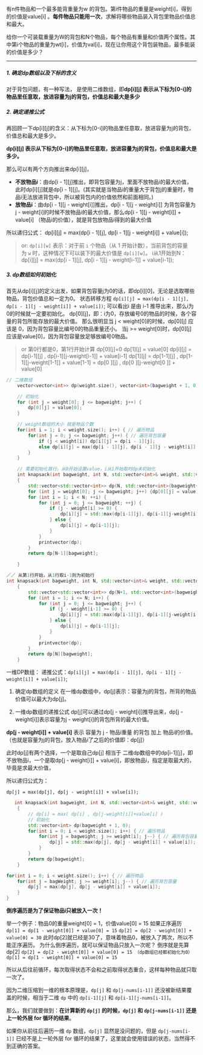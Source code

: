 有n件物品和一个最多能背重量为w 的背包。第i件物品的重量是weight\[i]，得到的价值是value\[i] 。**每件物品只能用一次**，求解将哪些物品装入背包里物品价值总和最大。

给你一个可装载重量为W的背包和N个物品，每个物品有重量和价值两个属性。其中第i个物品的重量为wt\[i]，价值为val\[i]，现在让你用这个背包装物品，最多能装的价值是多少？
---- ----
##### 1. 确定dp数组以及下标的含义

对于背包问题，有一种写法， 是使用二维数组，即**dp\[i]\[j] 表示从下标为\[0-i]的物品里任意取，放进容量为j的背包，价值总和最大是多少**

##### 2. 确定递推公式
再回顾一下dp\[i]\[j]的含义：从下标为\[0-i]的物品里任意取，放进容量为j的背包，价值总和最大是多少。

**dp\[i]\[j] 表示从下标为\[0-i]的物品里任意取，放进容量为j的背包，价值总和最大是多少。**

那么可以有两个方向推出来dp\[i]\[j]，

-   **不放物品i**：由dp\[i - 1]\[j]推出，即背包容量为j，里面不放物品i的最大价值，此时dp\[i]\[j]就是dp\[i - 1]\[j]。(其实就是当物品i的重量大于背包j的重量时，物品i无法放进背包中，所以被背包内的价值依然和前面相同。)
-   **放物品i**：由dp\[i - 1]\[j - weight\[i]]推出，dp\[i - 1]\[j - weight\[i]] 为背包容量为j - weight\[i]的时候不放物品i的最大价值，那么dp\[i - 1]\[j - weight\[i]] + value\[i] （物品i的价值），就是背包放物品i得到的最大价值

所以递归公式： dp\[i]\[j] = max(dp\[i - 1]\[j], dp\[i - 1]\[j - weight\[i]] + value\[i]);

> or:
> `dp[i][w]` 表示：对于前 `i` 个物品（从 1 开始计数），当前背包的容量为 `w` 时，这种情况下可以装下的最大价值是 `dp[i][w]`。
i从1开始到N：
dp\[i]\[j] = max(dp\[i - 1]\[j], dp\[i - 1]\[j - weight\[i-1]] + value\[i-1]);

##### 3.  dp数组如何初始化
首先从dp\[i]\[j]的定义出发，如果背包容量j为0的话，即dp\[i]\[0]，无论是选取哪些物品，背包价值总和一定为0。
状态转移方程 `dp[i][j] = max(dp[i - 1][j], dp[i - 1][j - weight[i]] + value[i])`; 可以看出i 是由 i-1 推导出来，那么i为0的时候就一定要初始化。
dp\[0]\[j]，即：i为0，存放编号0的物品的时候，各个容量的背包所能存放的最大价值。
那么很明显当 j < weight\[0]的时候，dp\[0]\[j] 应该是 0，因为背包容量比编号0的物品重量还小。
当j >= weight\[0]时，dp\[0]\[j] 应该是value\[0]，因为背包容量放足够放编号0物品。

>or
> 第0行都是0，第1行开始计算
>dp\[0]\[j]=0
>dp\[1][j] = value[0]
>dp\[i][j] = dp\[i-1]\[j] , dp\[i-1]\[j-weight\[i-1]] + value\[i-1]
>dp\[1]\[j] = dp\[1-1]\[j] , dp\[1-1]\[j-weight\[1-1]] + value\[1-1]
>         = dp\[0  ]\[j] , dp\[0  ]\[j-weight\[0  ]] + value\[0]

```cpp
// 二维数组
    vector<vector<int>> dp(weight.size(), vector<int>(bagweight + 1, 0));

    // 初始化
    for (int j = weight[0]; j <= bagweight; j++) {
        dp[0][j] = value[0];
    }

    // weight数组的大小 就是物品个数
    for(int i = 1; i < weight.size(); i++) { // 遍历物品
        for(int j = 0; j <= bagweight; j++) { // 遍历背包容量
            if (j < weight[i]) dp[i][j] = dp[i - 1][j];
            else dp[i][j] = max(dp[i - 1][j], dp[i - 1][j - weight[i]] + value[i]);
        }
    }
```

```cpp
    // 需要初始化首行，从0开始设置value，i从1开始取时dp未初始化
    int knapsack(int bagweight, int N, std::vector<int>& weight, std::vector<int>& value) 
    {   
        std::vector<std::vector<int>> dp(N, std::vector<int>(bagweight+1, 0));
        for (int j = weight[0]; j <= bagweight; j++) {dp[0][j] = value[0];}
        for (int i = 1; i < N; ++i) {
            for (int j = 0; j <= bagweight; ++j) {
                if (j - weight[i] >= 0) {
                    dp[i][j] = std::max(dp[i-1][j], dp[i-1][j-weight[i]] + value[i]);
                } else {
                    dp[i][j] = dp[i-1][j];
                }   
            }   
            printvector(dp);
        }   
        return dp[N-1][bagweight];

    }
```

```cpp
／／ 从第1行开始，从1行取i-1则为初始行
int knapsack(int bagweight, int N, std::vector<int>& weight, std::vector<int>& value) 
    {       
        std::vector<std::vector<int>> dp(N+1, std::vector<int>(bagweight+1, 0));
        for (int i = 1; i <= N; i++) {
            for (int j = 0; j <= bagweight; j++) {
                if (j - weight[i-1] >= 0) {
                    dp[i][j] = std::max(dp[i-1][j], dp[i-1][j-weight[i-1]] + value[i-1]);
                } else {
                    dp[i][j] = dp[i-1][j];
                }   
            }   
            printvector(dp);
        }   
        return dp[N][bagweight];
    }
```


一维DP数组：
递推公式：`dp[i][j] = max(dp[i - 1][j], dp[i - 1][j - weight[i]] + value[i])`;

1.  确定dp数组的定义
在一维dp数组中，dp\[j]表示：容量为j的背包，所背的物品价值可以最大为dp\[j]。

2.  一维dp数组的递推公式
dp\[j]可以通过dp\[j - weight\[i]]推导出来，dp\[j - weight\[i]]表示容量为j - weight\[i]的背包所背的最大价值。

**dp\[j - weight\[i]] + value\[i]** 表示 容量为 j - 物品i重量 的背包 加上 物品i的价值。（也就是容量为j的背包，放入物品i了之后的价值即：dp\[j]）

此时dp\[j]有两个选择，一个是取自己dp\[j] 相当于 二维dp数组中的dp\[i-1]\[j]，即不放物品i，一个是取dp\[j - weight\[i]] + value\[i]，即放物品i，指定是取最大的，毕竟是求最大价值，

所以递归公式为：

```
dp[j] = max(dp[j], dp[j - weight[i]] + value[i]);
```

```cpp
   int knapsack(int bagweight, int N, std::vector<int>& weight, std::vector<int>& value) 
    {   
        // dp[i] = max( dp[i] , dp[j-weight[i]]+value[i] )
        // 初始化
        std::vector<int> dp(bagweight + 1, 0); 
        for(int i = 0; i < weight.size(); i++) { // 遍历物品
            for(int j = bagweight; j >= weight[i]; j--) { // 遍历背包容量
                dp[j] = std::max(dp[j], dp[j - weight[i]] + value[i]);
            }   
        }   
        return dp[bagweight];                                              
    }
```

```cpp
for(int i = 0; i < weight.size(); i++) { // 遍历物品
    for(int j = bagWeight; j >= weight[i]; j--) { // 遍历背包容量
        dp[j] = max(dp[j], dp[j - weight[i]] + value[i]);
    }
}
```

**倒序遍历是为了保证物品i只被放入一次！**

举一个例子：物品0的重量weight[0] = 1，价值value[0] = 15
如果正序遍历
`dp[1] = dp[1 - weight[0]] + value[0] = 15`
`dp[2] = dp[2 - weight[0]] + value[0] = 30`
此时dp[2]就已经是30了，意味着物品0，被放入了两次，所以不能正序遍历。
为什么倒序遍历，就可以保证物品只放入一次呢？
倒序就是先算dp[2]
`dp[2] = dp[2 - weight[0]] + value[0] = 15 （dp数组已经都初始化为0）`
`dp[1] = dp[1 - weight[0]] + value[0] = 15`

所以从后往前循环，每次取得状态不会和之前取得状态重合，这样每种物品就只取一次了。

因为二维压缩到一维的根本原理是，`dp[j]` 和 `dp[j-nums[i-1]]` 还没被新结果覆盖的时候，相当于二维 `dp` 中的 `dp[i-1][j]` 和 `dp[i-1][j-nums[i-1]]`。

那么，我们就要做到：**在计算新的 `dp[j]` 的时候，`dp[j]` 和 `dp[j-nums[i-1]]` 还是上一轮外层 for 循环的结果**。

如果你从前往后遍历一维 `dp` 数组，`dp[j]` 显然是没问题的，但是 `dp[j-nums[i-1]]` 已经不是上一轮外层 for 循环的结果了，这里就会使用错误的状态，当然得不到正确的答案。